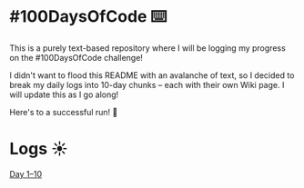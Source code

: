 # #100DaysOfCode ⌨️
This is a purely text-based repository where I will be logging my progress on the #100DaysOfCode challenge!

I didn't want to flood this README with an avalanche of text, so I decided to break my daily logs into 10-day chunks – each with their own Wiki page. I will update this as I go along!

Here's to a successful run! 🤘

# Logs ☀️
[Day 1–10](https://github.com/galacemiguel/100DaysOfCode/wiki/Day-1%E2%80%9310)
